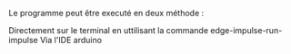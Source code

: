 Le programme peut être executé en deux méthode :

Directement sur le terminal en uttilisant la commande edge-impulse-run-impulse
Via l'IDE arduino
